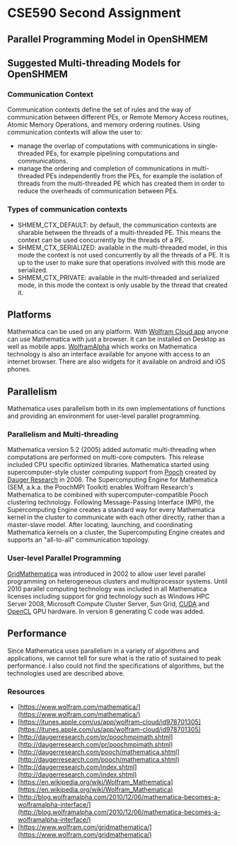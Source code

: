 # CSE590 Second Assignment

## Parallel Programming Model in OpenSHMEM


## 	Suggested Multi-threading Models for OpenSHMEM
### Communication Context
Communication contexts define the set of rules and the way of communication between different PEs, or Remote Memory Access routines, Atomic Memory Operations, and memory ordering routines. Using communication contexts will allow the user to:
- manage the overlap of computations with communications in single-threaded PEs, for example pipelining computations and communications.
- manage the ordering and completion of communications in multi-threaded PEs independently from the PEs, for example the isolation of threads from the multi-threaded PE which has created them in order to reduce the overheads of communication between PEs.

### Types of communication contexts
- SHMEM_CTX_DEFAULT: by default, the communication contexts are sharable between the threads of a multi-threaded PE. This means the context can be used concurrently by the threads of a PE.
- SHMEM_CTX_SERIALIZED: available in the multi-threaded model, in this mode the context is not used concurrently by all the threads of a PE. It is up to the user to make sure that operations involved with this mode are serialized.
-	SHMEM_CTX_PRIVATE: available in the multi-threaded and serialized mode, in this mode the context is only usable by the thread that created it. 


## Platforms
Mathematica can be used on any platform. With [Wolfram Cloud app](https://itunes.apple.com/us/app/wolfram-cloud/id978701305) anyone can use Mathematica with just a browser. It can be installed on Desktop as well as mobile apps. [WolframAlpha](https://www.wolframalpha.com/) which works on Mathematica technology is also an interface available for anyone with access to an internet browser. There are also widgets for it available on android and iOS phones.

## Parallelism
Mathematica uses parallelism both in its own implementations of functions and providing an environment for user-level parallel programming.

### Parallelism and Multi-threading
Mathematica version 5.2 (2005) added automatic multi-threading when computations are performed on multi-core computers. This release included CPU specific optimized libraries.
Mathematica started using supercomputer-style cluster computing support from [Pooch](http://daugerresearch.com/pooch/whatis.shtml) created by [Dauger Research](http://daugerresearch.com/index.shtml) in 2006. The Supercomputing Engine for Mathematica (SEM, a.k.a. the PoochMPI Toolkit) enables Wolfram Research's Mathematica to be combined with supercomputer-compatible Pooch clustering technology.  Following Message-Passing Interface (MPI), the Supercomputing Engine creates a standard way for every Mathematica kernel in the cluster to communicate with each other directly, rather than a master-slave model. After locating, launching, and coordinating Mathematica kernels on a cluster, the Supercomputing Engine creates and supports an "all-to-all" communication topology.

### User-level Parallel Programming
[GridMathematica](https://www.wolfram.com/gridmathematica/) was introduced in 2002 to allow user level parallel programming on heterogeneous clusters and multiprocessor systems. Until 2010 parallel computing technology was included in all Mathematica licenses including support for grid technology such as Windows HPC Server 2008, Microsoft Compute Cluster Server, Sun Grid, [CUDA](https://en.wikipedia.org/wiki/CUDA) and [OpenCL](https://en.wikipedia.org/wiki/OpenCL) GPU hardware. In version 8 generating C code was added.

## Performance
Since Mathematica uses parallelism in a variety of algorithms and applications, we cannot tell for sure what is the ratio of sustained to peak performance. I also could not find the specifications of algorithms, but the technologies used are described above.

### Resources
- [https://www.wolfram.com/mathematica/](https://www.wolfram.com/mathematica/)
- [https://itunes.apple.com/us/app/wolfram-cloud/id978701305](https://itunes.apple.com/us/app/wolfram-cloud/id978701305)
- [http://daugerresearch.com/pr/poochmpimath.shtml](http://daugerresearch.com/pr/poochmpimath.shtml)
- [http://daugerresearch.com/pooch/mathematica.shtml](http://daugerresearch.com/pooch/mathematica.shtml)
- [http://daugerresearch.com/index.shtml](http://daugerresearch.com/index.shtml)
- [https://en.wikipedia.org/wiki/Wolfram_Mathematica](https://en.wikipedia.org/wiki/Wolfram_Mathematica)
- [http://blog.wolframalpha.com/2010/12/06/mathematica-becomes-a-wolframalpha-interface/](http://blog.wolframalpha.com/2010/12/06/mathematica-becomes-a-wolframalpha-interface/)
- [https://www.wolfram.com/gridmathematica/](https://www.wolfram.com/gridmathematica/)
